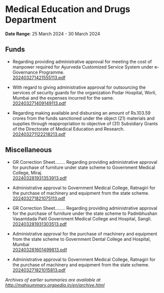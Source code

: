 # Medical Education and Drugs Department

**Date Range**: 25 March 2024 - 30 March 2024


## Funds
- Regarding providing administrative approval for meeting the cost of manpower required for Ayurveda Customized Service System under e-Governance Programme.\
  [202403271421555113.pdf](https://gr.maharashtra.gov.in/Site/Upload/Government%20Resolutions/English/202403271421555113.pdf)

- With regard to giving administrative approval for outsourcing the services of security guards for the organization Podar Hospital, Worli, Mumbai and the expenses incurred for the same.\
  [202403271409149113.pdf](https://gr.maharashtra.gov.in/Site/Upload/Government%20Resolutions/English/202403271409149113.pdf)

- Regarding making available and disbursing an amount of Rs.103.59 crores from the funds sanctioned under the object (21) materials and supplies through reappropriation to objective of (31) Subsidiary Grants of the Directorate of Medical Education and Research.\
  [202403271122218213.pdf](https://gr.maharashtra.gov.in/Site/Upload/Government%20Resolutions/English/202403271122218213.pdf)

## Miscellaneous
- GR Correction Sheet........ Regarding providing administrative approval for purchase of furniture under state scheme to Government Medical College, Miraj.\
  [202403281931353913.pdf](https://gr.maharashtra.gov.in/Site/Upload/Government%20Resolutions/English/202403281931353913.pdf)

- Administrative approval to Government Medical College, Ratnagiri for the purchase of machinery and equipment from the state scheme.\
  [202403271821075113.pdf](https://gr.maharashtra.gov.in/Site/Upload/Government%20Resolutions/English/202403271821075113....pdf)

- GR Correction Sheet........ Regarding providing administrative approval for the purchase of furniture under the state scheme to Padmbhushan Vasantdada Patil Government Medical College and Hospital, Sangli.\
  [202403281931303513.pdf](https://gr.maharashtra.gov.in/Site/Upload/Government%20Resolutions/English/202403281931303513.pdf)

- Administrative approval for the purchase of machinery and equipment from the state scheme to Government Dental College and Hospital, Mumbai\
  [202403281601499813.pdf](https://gr.maharashtra.gov.in/Site/Upload/Government%20Resolutions/English/202403281601499813.pdf)

- Administrative approval to Government Medical College, Ratnagiri for the purchase of machinery and equipment from the state scheme.\
  [202403271821015813.pdf](https://gr.maharashtra.gov.in/Site/Upload/Government%20Resolutions/English/202403271821015813....pdf)


*Archives of earlier summaries are available at http://mahsummary.orgpedia.in/en/archive.html*